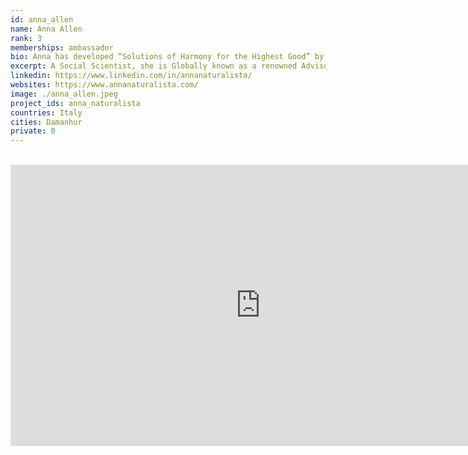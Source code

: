 ```yaml
---
id: anna_allen
name: Anna Allen
rank: 3
memberships: ambassador
bio: Anna has developed “Solutions of Harmony for the Highest Good” by applying her natural gifts, formal education, professional acumen, and miraculous experiences for almost three decades. As a Social Scientist, she is Globally known as a renowned Advisor, Author, & Alchemist to leaders, entrepreneurs, and influencers alike.
excerpt: A Social Scientist, she is Globally known as a renowned Advisor, Author, & Alchemist.
linkedin: https://www.linkedin.com/in/annanaturalista/
websites: https://www.annanaturalista.com/
image: ./anna_allen.jpeg
project_ids: anna_naturalista
countries: Italy
cities: Damanhur
private: 0
---
```


<BR>

<iframe src="https://player.vimeo.com/video/413651273" width="800" height="450" frameborder="0" allow="autoplay; fullscreen" allowfullscreen></iframe>

<BR>
